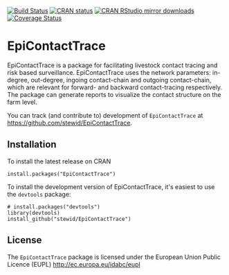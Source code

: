 [![Build Status](https://github.com/stewid/EpiContactTrace/actions/workflows/R-CI.yaml/badge.svg)](https://github.com/stewid/EpiContactTrace/actions/workflows/R-CI.yaml)
[![CRAN status](https://www.r-pkg.org/badges/version/EpiContactTrace)](https://cran.r-project.org/package=EpiContactTrace)
[![CRAN RStudio mirror downloads](https://cranlogs.r-pkg.org/badges/last-month/EpiContactTrace)](https://cran.r-project.org/package=EpiContactTrace)
[![Coverage Status](https://coveralls.io/repos/github/stewid/EpiContactTrace/badge.svg?branch=master)](https://coveralls.io/github/stewid/EpiContactTrace?branch=master)

# EpiContactTrace

EpiContactTrace is a package for facilitating livestock contact tracing
and risk based surveillance.  EpiContactTrace uses the network
parameters: in-degree, out-degree, ingoing contact-chain and outgoing
contact-chain, which are relevant for forward- and backward
contact-tracing respectively. The package can generate reports to
visualize the contact structure on the farm level.

You can track (and contribute to) development of `EpiContactTrace` at
https://github.com/stewid/EpiContactTrace.

## Installation

To install the latest release on CRAN

```
install.packages("EpiContactTrace")
```

To install the development version of EpiContactTrace, it's easiest to
use the `devtools` package:

```
# install.packages("devtools")
library(devtools)
install_github("stewid/EpiContactTrace")
```

License
-------

The `EpiContactTrace` package is licensed under the European Union
Public Licence (EUPL) http://ec.europa.eu/idabc/eupl
